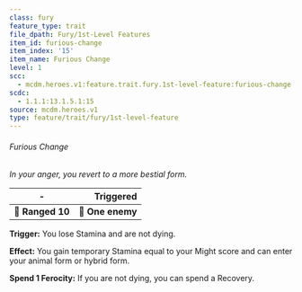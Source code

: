 ```yaml
---
class: fury
feature_type: trait
file_dpath: Fury/1st-Level Features
item_id: furious-change
item_index: '15'
item_name: Furious Change
level: 1
scc:
  - mcdm.heroes.v1:feature.trait.fury.1st-level-feature:furious-change
scdc:
  - 1.1.1:13.1.5.1:15
source: mcdm.heroes.v1
type: feature/trait/fury/1st-level-feature
---
```


###### Furious Change

*In your anger, you revert to a more bestial form.*

| **-**            |    **Triggered** |
| ---------------- | ---------------: |
| **📏 Ranged 10** | **🎯 One enemy** |

**Trigger:** You lose Stamina and are not dying.

**Effect:** You gain temporary Stamina equal to your Might score and can enter your animal form or hybrid form.

**Spend 1 Ferocity:** If you are not dying, you can spend a Recovery.
